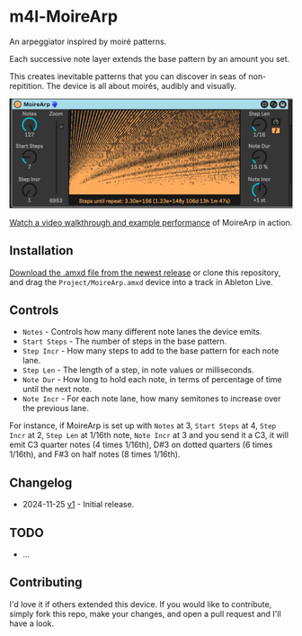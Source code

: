# m4l-MoireArp

An arpeggiator inspired by moiré patterns.

Each successive note layer extends the base pattern by an amount you set.

This creates inevitable patterns that you can discover in seas of non-repitition. The device is all about moirés, audibly and visually.

![Device Screenshot](images/device.png)

[Watch a video walkthrough and example performance](https://youtu.be/vrz0NxyW4qs) of MoireArp in action.

## Installation

[Download the .amxd file from the newest release](https://github.com/zsteinkamp/m4l-MoireArp/releases) or clone this repository, and drag the `Project/MoireArp.amxd` device into a track in Ableton Live.

## Controls

* `Notes` - Controls how many different note lanes the device emits.
* `Start Steps` - The number of steps in the base pattern.
* `Step Incr` - How many steps to add to the base pattern for each note lane.
* `Step Len` - The length of a step, in note values or milliseconds.
* `Note Dur` - How long to hold each note, in terms of percentage of time until the next note.
* `Note Incr` - For each note lane, how many semitones to increase over the previous lane.

For instance, if MoireArp is set up with `Notes` at 3, `Start Steps` at 4, `Step Incr` at 2, `Step Len` at 1/16th note, `Note Incr` at 3 and you send it a C3, it will emit C3 quarter notes (4 times 1/16th), D#3 on dotted quarters (6 times 1/16th), and F#3 on half notes (8 times 1/16th).

## Changelog

* 2024-11-25 [v1](https://github.com/zsteinkamp/m4l-MoireArp/releases/download/v1/MoireArp-v1.amxd) - Initial release.

## TODO

* ...

## Contributing

I'd love it if others extended this device. If you would like to contribute, simply fork this repo, make your changes, and open a pull request and I'll have a look.

